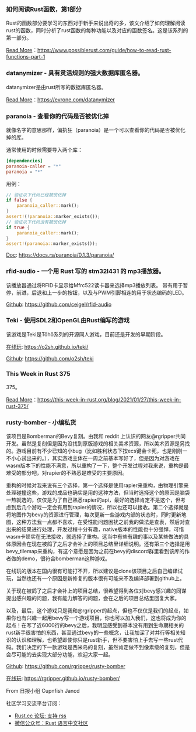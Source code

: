 ### 如何阅读Rust函数，第1部分

Rust的函数部分要学习的东西对于新手来说出奇的多，该文介绍了如何理解阅读rust的函数，同时分析了rust函数的每种功能以及对应的函数签名。这是该系列的第一部分。

[Read More](https://www.possiblerust.com/guide/how-to-read-rust-functions-part-1)：https://www.possiblerust.com/guide/how-to-read-rust-functions-part-1

### datanymizer - 具有灵活规则的强大数据库匿名器。

datanymizer是由rust所写的数据库匿名器。

[Read More](https://evrone.com/datanymizer)：https://evrone.com/datanymizer

### paranoia - 查看你的代码是否被优化掉

就像名字的意思那样，偏执狂（paranoia）是一个可以查看你的代码是否被优化掉的库。

通常使用的时候需要导入两个库：
``` toml
[dependencies]
paranoia-caller = "*"
paranoia = "*"
```

用例：
```rust
// 验证以下代码已经被优化掉
if false {
    paranoia_caller::mark();
}
assert!(!paranoia::marker_exists());
// 验证以下代码没有被优化掉
if true {
    paranoia_caller::mark();
}
assert!(paranoia::marker_exists());
```

[Doc](https://docs.rs/paranoia/0.1.3/paranoia/): https://docs.rs/paranoia/0.1.3/paranoia/


### rfid-audio - 一个用 Rust 写的 stm32l431 的 mp3播放器。

该播放器通过将RFID卡显示给Mfrc522读卡器来选择mp3播放列表。 带有用于暂停，前进，后退和上一步的按钮，以及与PWM引脚相连的用于状态编码的LED。

[Github](https://github.com/ceigel/rfid-audio): https://github.com/ceigel/rfid-audio

### Teki - 使用SDL2和OpenGL由Rust编写的游戏

该游戏是Teki是Tōhō系列的开源同人游戏，目前还是开发的早期阶段。

[在线玩](https://o2sh.github.io/teki/): https://o2sh.github.io/teki/

[Github](https://github.com/o2sh/teki): https://github.com/o2sh/teki

### This Week in Rust 375

375。

[Read More](https://this-week-in-rust.org/blog/2021/01/27/this-week-in-rust-375/)：https://this-week-in-rust.org/blog/2021/01/27/this-week-in-rust-375/

### rusty-bomber - 小编私货

该项目是Bomberman的Bevy复刻。由我和 reddit 上认识的网友@rgripper共同开发。虽然是复刻但是因为没找到原版游戏的相关美术资源，所以美术资源是另找的。游戏目前有不少已知的小bug（比如胜利状态下按ecs键会卡死，也是刚刚一不小心试出来的。），其实游戏主体在一周之前基本写好了，但是因为对游戏在wasm版本下的性能不满意，所以重构了一下，整个开发过程对我来说，重构是最难受的部分吧，对rapier的不熟悉是难受的主要原因。

重构的时候对我来说有三个选择，第一个选择是使用rapier来重构，由物理引擎来处理碰撞这些，游戏的成品也确实是用的这种方法，但当时选择这个的原因是脑袋一热就选的，仅仅是为了自己熟悉rapier的api，最好的选择肯定不是这个，但考虑到后几个游戏一定会有用到rapier的情况，所以也还可以接收。第二个选择就是将地图作为bevy的资源进行管理，每次更新一些游戏内部的状态时，同时更新地图，这种方法我一点都不喜欢，在受性能问题困扰之前我的做法是查表，然后对查出来的结果进行处理，开发过程十分有趣，native版本的性能也十分强悍，可惜wasm卡顿实在无法接收，就选择了重构。这当中有些有趣的事以及某些做法的具体原因会在现在被鸽了之后才会补上的项目总结里详细说明。还有第三个选择是用bevy_tilemap来重构，有这个意愿是因为之前在bevy的discord群里看到该库的作者做的demo，很符合bomberman这种游戏。

在线玩的版本在国内很有可能打不开，所以建议是clone该项目之后自己编译试玩，当然也还有一个原因是新修复的版本很有可能来不及编译部署到github上。

关于现在被鸽了之后才会补上的项目总结，很希望得到各位对bevy感兴趣的同谋提出感兴趣的问题，我有能力解答的问题，会在之后的项目总结里回复大家。

以及，最后，这个游戏只是我和@rgripper的起点，但也不仅仅是我们的起点，如果你也有兴趣一起用bevy写一个游戏项目，你也可以加入我们，这也将成为你的起点！在写了近6000行的bevy之后，我明显感受到基本没有用到生命期相关的rust新手很害怕的东西，甚至通过bevy的一些概念，让我加深了对并行等相关知识的认识和理解，也希望即使你只是rust新手，但不要害怕上手去写一些rust代码。我们决定的下一款游戏是西米岛的复刻，虽然肯定做不到像素级的复刻，但是会尽可能的去实现大部分功能，欢迎大家一起。

[Github](https://github.com/rgripper/rusty-bomber):  https://github.com/rgripper/rusty-bomber

[在线玩](https://rgripper.github.io/rusty-bomber/): https://rgripper.github.io/rusty-bomber/

From 日报小组 Cupnfish Jancd

社区学习交流平台订阅：

- [Rust.cc 论坛: 支持 rss](https://rustcc.cn/)
- [微信公众号：Rust 语言中文社区](https://rustcc.cn/article?id=ed7c9379-d681-47cb-9532-0db97d883f62)